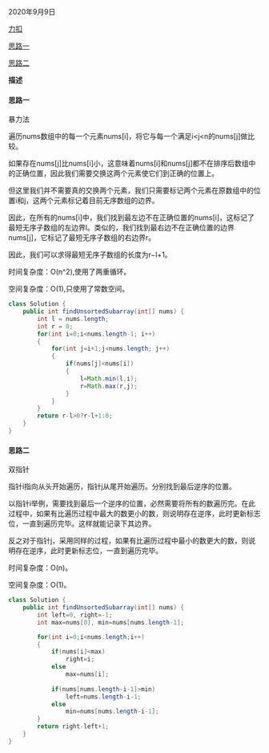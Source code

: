 2020年9月9日

[力扣](https://leetcode-cn.com/problems/shortest-unsorted-continuous-subarray/)

[思路一](#思路一)

[思路二](#思路二)

**描述**

#### 思路一

暴力法

遍历nums数组中的每一个元素nums[i]，将它与每一个满足i<j<n的nums[j]做比较。

如果存在nums[j]比nums[i]小，这意味着nums[i]和nums[j]都不在排序后数组中的正确位置，因此我们需要交换这两个元素使它们到正确的位置上。

但这里我们并不需要真的交换两个元素，我们只需要标记两个元素在原数组中的位置i和j，这两个元素标记着目前无序数组的边界。

因此，在所有的nums[i]中，我们找到最左边不在正确位置的nums[i]，这标记了最短无序子数组的左边界l。类似的，我们找到最右边不在正确位置的边界nums[j]，它标记了最短无序子数组的右边界r。

因此，我们可以求得最短无序子数组的长度为r−l+1。

时间复杂度：O(n^2),使用了两重循环。

空间复杂度：O(1),只使用了常数空间。

```java
class Solution {
    public int findUnsortedSubarray(int[] nums) {
        int l = nums.length;
        int r = 0;
        for(int i=0;i<nums.length-1; i++)
        {
            for(int j=i+1;j<nums.length; j++)
            {
                if(nums[j]<nums[i])
                {
                    l=Math.min(l,i);
                    r=Math.max(r,j);
                }
            }
        } 
        return r-l>0?r-l+1:0;
    }
}
```

#### 思路二

双指针

指针i指向从头开始遍历，指针j从尾开始遍历。分别找到最后逆序的位置。

以指针i举例，需要找到最后一个逆序的位置，必然需要将所有的数遍历完。在此过程中，如果有比遍历过程中最大的数更小的数，则说明存在逆序，此时更新标志位，一直到遍历完毕。这样就能记录下其边界。

反之对于指针j，采用同样的过程，如果有比遍历过程中最小的数更大的数，则说明存在逆序，此时更新标志位，一直到遍历完毕。

时间复杂度：O(n)。

空间复杂度：O(1)。

```java
class Solution {
    public int findUnsortedSubarray(int[] nums) {
        int left=0, right=-1;
        int max=nums[0], min=nums[nums.length-1];

        for(int i=0;i<nums.length;i++)
        {
            if(nums[i]<max)
                right=i;
            else 
                max=nums[i];
            
            if(nums[nums.length-i-1]>min)
                left=nums.length-i-1;
            else  
                min=nums[nums.length-i-1];
        }
        return right-left+1;
    }
}
```
